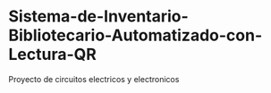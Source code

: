 # Sistema-de-Inventario-Bibliotecario-Automatizado-con-Lectura-QR
Proyecto de circuitos electricos y electronicos
